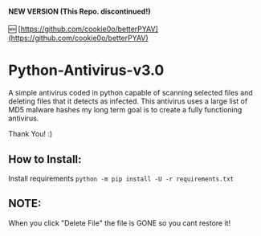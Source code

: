 #### NEW VERSION (This Repo. discontinued!)    
🆕 [https://github.com/cookie0o/betterPYAV](https://github.com/cookie0o/betterPYAV)   
 
# **Python-Antivirus-v3.0**
A simple antivirus coded in python capable of scanning selected files and deleting files that it detects as infected. This antivirus uses a large list of MD5 malware hashes my long term goal is to create a fully functioning antivirus.

Thank You! :)

## How to Install:
Install requirements `python -m pip install -U -r requirements.txt`

## NOTE:
When you click "Delete File" the file is GONE so you cant restore it!
